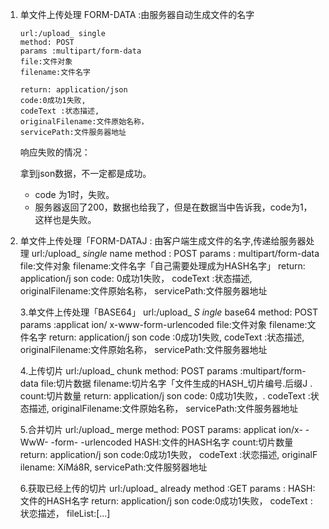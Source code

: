 1. 单文件上传处理 FORM-DATA :由服务器自动生成文件的名字

   ```
   url:/upload_ single
   method: POST
   params :multipart/form-data
   file:文件对象
   filename:文件名字
   
   return: application/json
   code:0成功1失败,
   codeText :状态描述,
   originalFilename:文件原始名称，
   servicePath:文件服务器地址
   ```

   响应失败的情况：

   拿到json数据，不一定都是成功。

   - code 为1时，失败。
   - 服务器返回了200，数据也给我了，但是在数据当中告诉我，code为1，这样也是失败。

2. 单文件上传处理「FORM-DATAJ : 由客户端生成文件的名字,传递给服务器处理
   url:/upload_ _single_ name
   method : POST
   params : multipart/form-data
   file:文件对象
   filename:文件名字「自己需要处理成为HASH名字」
   return: application/j son
   code: 0成功1失败，
   codeText :状态描述,
   originalFilename:文件原始名称，
   servicePath:文件服务器地址

   3.单文件上传处理「BASE64」
   url:/upload_ _S ingle_ base64
   method: POST
   params :applicat ion/ x-www-form-urlencoded
   file:文件对象
   filename:文件名字
   return: application/j son
   code :0成功1失败,
   codeText :状态描述,
   originalFilename:文件原始名称，
   servicePath:文件服务器地址

   4.上传切片
   url:/upload_ chunk
   method: POST
   params :multipart/form-data
   file:切片数据
   filename:切片名字「文件生成的HASH_切片编号.后缀J .
   count:切片数量
   return: application/j son
   code: 0成功1失败，.
   codeText :状态描述,
   originalFilename:文件原始名称，
   servicePath:文件服务器地址

   5.合并切片
   url:/upload_ merge
   method: POST
   params: applicat ion/x- -WwW- -form- -urlencoded
   HASH:文件的HASH名字
   count:切片数量
   return: application/j son
   code:0成功1失败，
   codeText :状恋描述,
   originalF ilename: XíMá8R,
   servicePath:文件服努器地址
   
   6.获取已经上传的切片
   url:/upload_ already
   method :GET
   params :
   HASH:文件的HASH名字
   return: application/j son
   code:0成功1失败，
   codeText :状恋描述，
   fileList:[...]
